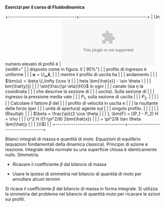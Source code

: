 **Esercizi per il corso di Fluidodinamica**

+:---------------------------------:+:---------------------------------:+
| Un numero elevato di profili è    | ![image](./fig/wings.eps){width=" |
| disposto come in figura. Il       | 95%"}                             |
| profilo di ingresso è uniforme    |                                   |
| $\bm{u} = U_\infty \bm{\hat{x}}$, |                                   |
| mentre il profilo di uscita ha    |                                   |
| andamento                         |                                   |
| $\bm{u} = \beta U_\infty (\cos \t |                                   |
| heta \bm{\hat{x}} - \sin \theta \ |                                   |
| bm{\hat{y}})                      |                                   |
| \sin{\frac{\pi \eta}{H}}$ in ogni |                                   |
| canale (sia $\eta$ la coordinata  |                                   |
| che descrive la sezione di        |                                   |
| uscita). Sulla sezione di         |                                   |
| ingresso la pressione media vale  |                                   |
| $P_1$, sulla sezione di uscita    |                                   |
| $P_2$.                            |                                   |
|                                   |                                   |
| Calcolare il fattore $\beta$ del  |                                   |
| profilo di velocità in uscita e   |                                   |
| la risultante delle forze (per    |                                   |
| unità di apertura) agente sul     |                                   |
| singolo profilo.                  |                                   |
|                                   |                                   |
| (Risultati:                       |                                   |
| $\beta = \frac{\pi}{2 \cos \theta |                                   |
| }, \bm{F} = [(P_1 - P_2) H + \rho |                                   |
|  U^2 H ((1-\pi^2/8) ]\bm{\hat{x}} |                                   |
|  + \pi^2/8 \tan \theta \bm{\hat{y |                                   |
| }})$)                             |                                   |
+-----------------------------------+-----------------------------------+

Bilanci integrali di massa e quantità di moto. Equazioni di equilibrio
(equazioni fondamentali della dinamica classica). Principio di azione e
reazione. Integrale della normale su una superficie chiusa è
identicamente nullo. Simmetria.

-   Ricavare il coefficiente $\beta$ dal bilancio di massa

-   Usare le ipotesi di simmetria nel bilancio di quantità di moto per
    annullare alcuni termini

Si ricava il coefficiente $\beta$ dal bilancio di massa in forma
integrale. Si utilizza la simmetria del problema nel bilancio di
quantità moto per ricavare le azioni sui profili.
